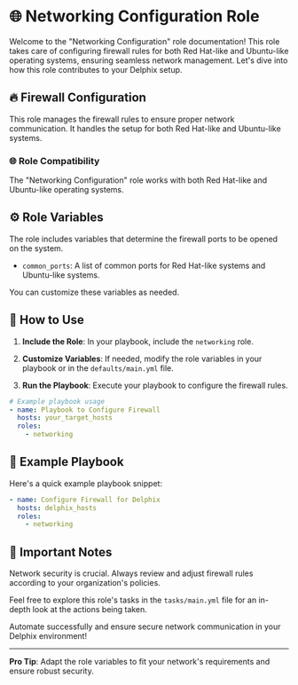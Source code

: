 # 🌐 Networking Configuration Role

Welcome to the "Networking Configuration" role documentation! This role takes care of configuring firewall rules for both Red Hat-like and Ubuntu-like operating systems, ensuring seamless network management. Let's dive into how this role contributes to your Delphix setup.

## 🔥 Firewall Configuration

This role manages the firewall rules to ensure proper network communication. It handles the setup for both Red Hat-like and Ubuntu-like systems.

### 🌐 Role Compatibility

The "Networking Configuration" role works with both Red Hat-like and Ubuntu-like operating systems.

## ⚙️ Role Variables

The role includes variables that determine the firewall ports to be opened on the system.

- `common_ports`: A list of common ports for Red Hat-like systems and Ubuntu-like systems.

You can customize these variables as needed.

## 🚀 How to Use

1. **Include the Role**: In your playbook, include the `networking` role.

2. **Customize Variables**: If needed, modify the role variables in your playbook or in the `defaults/main.yml` file.

3. **Run the Playbook**: Execute your playbook to configure the firewall rules.

```yaml
# Example playbook usage
- name: Playbook to Configure Firewall
  hosts: your_target_hosts
  roles:
    - networking
```

## 📝 Example Playbook

Here's a quick example playbook snippet:

```yaml
- name: Configure Firewall for Delphix
  hosts: delphix_hosts
  roles:
    - networking
```

## 🔑 Important Notes

Network security is crucial. Always review and adjust firewall rules according to your organization's policies.

Feel free to explore this role's tasks in the `tasks/main.yml` file for an in-depth look at the actions being taken.

Automate successfully and ensure secure network communication in your Delphix environment!

---
**Pro Tip**: Adapt the role variables to fit your network's requirements and ensure robust security.

